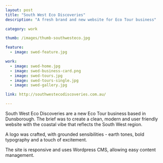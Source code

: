 ```yaml
---
layout: post
title: "South West Eco Discoveries"
description: "A fresh brand and new website for Eco Tour business"

category: work

thumb: /images/thumb-southwesteco.jpg

feature:
  - image: swed-feature.jpg

work:
  - image: swed-home.jpg
  - image: swed-business-card.png
  - image: swed-tours.jpg
  - image: swed-tours-single.jpg
  - image: swed-gallery.jpg

link: http://southwestecodiscoveries.com.au/

---
```


South West Eco Discoveries are a new Eco Tour business based in Dunsborough. The brief was to create a clean, modern and user friendly website with the coastal vibe that reflects the South West region. 

A logo was crafted, with grounded sensibilities - earth tones, bold typography and a touch of excitement.

The site is responsive and uses Wordpress CMS, allowing easy content management.
